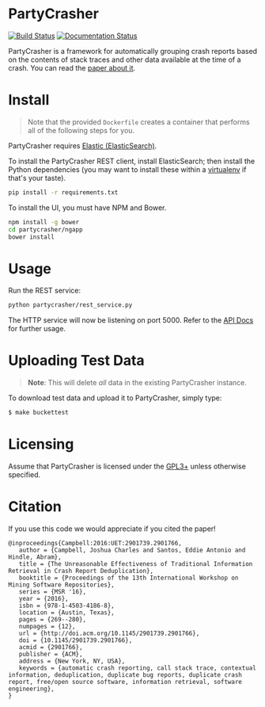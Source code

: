 # PartyCrasher

[![Build Status](https://travis-ci.org/naturalness/partycrasher.svg?branch=master)](https://travis-ci.org/naturalness/partycrasher)
[![Documentation Status](https://readthedocs.org/projects/partycrasher/badge/?version=latest)](http://partycrasher.readthedocs.io/en/latest/?badge=latest)


PartyCrasher is a framework for automatically grouping crash reports
based on the contents of stack traces and other
data available at the time of a crash. You can read the [paper about it](https://peerj.com/preprints/1705/).

# Install

> Note that the provided `Dockerfile` creates a container that performs
> all of the following steps for you.

PartyCrasher requires [Elastic (ElasticSearch)](https://www.elastic.co/).

To install the PartyCrasher REST client, install ElasticSearch; then
install the Python dependencies (you may want to install these within
a [virtualenv](http://docs.python-guide.org/en/latest/dev/virtualenvs/)
if that's your taste).

```sh
pip install -r requirements.txt
```

To install the UI, you must have NPM and Bower.

```sh
npm install -g bower
cd partycrasher/ngapp
bower install
```

# Usage

Run the REST service:

```sh
python partycrasher/rest_service.py
```

The HTTP service will now be listening on port 5000. Refer to the [API
Docs][] for further usage.

[API Docs]: http://partycrasher.readthedocs.io/en/latest/rest-api.html

# Uploading Test Data

> **Note**: This will delete *all* data in the existing PartyCrasher
> instance.

To download test data and upload it to PartyCrasher, simply type:

```sh
$ make buckettest
```

# Licensing

Assume that PartyCrasher is licensed under the [GPL3+](LICENSE) unless otherwise
specified.

# Citation

If you use this code we would appreciate if you cited the paper!

~~~
@inproceedings{Campbell:2016:UET:2901739.2901766,
   author = {Campbell, Joshua Charles and Santos, Eddie Antonio and Hindle, Abram},
   title = {The Unreasonable Effectiveness of Traditional Information Retrieval in Crash Report Deduplication},
   booktitle = {Proceedings of the 13th International Workshop on Mining Software Repositories},
   series = {MSR '16},
   year = {2016},
   isbn = {978-1-4503-4186-8},
   location = {Austin, Texas},
   pages = {269--280},
   numpages = {12},
   url = {http://doi.acm.org/10.1145/2901739.2901766},
   doi = {10.1145/2901739.2901766},
   acmid = {2901766},
   publisher = {ACM},
   address = {New York, NY, USA},
   keywords = {automatic crash reporting, call stack trace, contextual information, deduplication, duplicate bug reports, duplicate crash report, free/open source software, information retrieval, software engineering},
}
~~~
